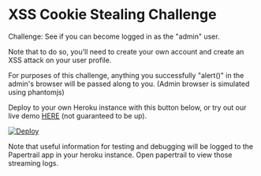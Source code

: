 # XSS Cookie Stealing Challenge

Challenge: See if you can become logged in as the "admin" user.

Note that to do so, you'll need to create your own account and create an XSS attack on your user profile.

For purposes of this challenge, anything you successfully "alert()" in the admin's browser will be passed along to you. (Admin browser is simulated using phantomjs)

Deploy to your own Heroku instance with this button below, or try out our live demo [HERE](https://ctf-xss-challenge.herokuapp.com/) (not guaranteed to be up).

[![Deploy](https://www.herokucdn.com/deploy/button.png)](https://heroku.com/deploy)

Note that useful information for testing and debugging will be logged to the Papertrail app in your heroku instance. Open papertrail to view those streaming logs.

